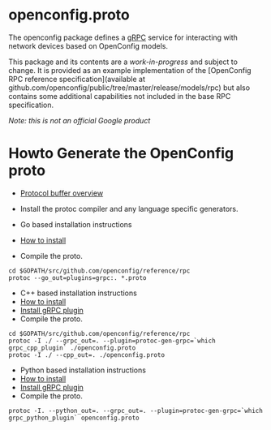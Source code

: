 # openconfig.proto

The openconfig package defines a [gRPC](http://www.grpc.io/) service for interacting with network devices
based on OpenConfig models.

This package and its contents are a *work-in-progress* and subject to change.  It is provided
as an example implementation of the
[OpenConfig RPC reference specification](available at github.com/openconfig/public/tree/master/release/models/rpc)
but also contains some additional capabilities not included in the base
RPC specification.

*Note: this is not an official Google product*

# Howto Generate the OpenConfig proto
* [Protocol buffer overview](https://developers.google.com/protocol-buffers)

* Install the protoc compiler and any language specific generators.
 * Go based installation instructions
  * [How to install](https://developers.google.com/protocol-buffers/docs/gotutorial)

  * Compile the proto.
```
cd $GOPATH/src/github.com/openconfig/reference/rpc
protoc --go_out=plugins=grpc:. *.proto
```

 * C++ based installation instructions
  * [How to
    install](https://developers.google.com/protocol-buffers/docs/cpptutorial#compiling-your-protocol-buffers)
  * [Install gRPC
    plugin](https://github.com/grpc/grpc/blob/release-0_13/INSTALL.md)
  * Compile the proto.
```
cd $GOPATH/src/github.com/openconfig/reference/rpc
protoc -I ./ --grpc_out=. --plugin=protoc-gen-grpc=`which grpc_cpp_plugin` ./openconfig.proto
protoc -I ./ --cpp_out=. ./openconfig.proto
```

* Python based installation instructions
 * [How to
   install](https://developers.google.com/protocol-buffers/docs/cpptutorial#compiling-your-protocol-buffers)
 * [Install gRPC
   plugin](https://github.com/grpc/grpc/blob/release-0_13/INSTALL.md)
 * Compile the proto.
```
protoc -I. --python_out=. --grpc_out=. --plugin=protoc-gen-grpc=`which grpc_python_plugin` openconfig.proto
```
